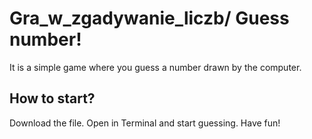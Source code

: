 # Gra_w_zgadywanie_liczb/ Guess number!
It is a simple game where you guess a number drawn by the computer.
## How to start?
Download the file. Open in Terminal and start guessing. Have fun!

